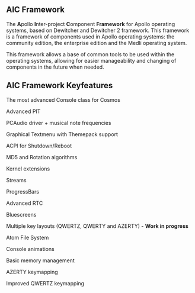 ## AIC Framework
The **A**pollo **I**nter-project **C**omponent **Framework** for Apollo operating systems, based on Dewitcher and Dewitcher 2 framework.
This framework is a framework of components used in Apollo operating systems: the community edition, the enterprise edition and the Medli operating system.

This framework allows a base of common tools to be used within the operating systems, allowing for easier manageability and changing of components in the future when needed.


## AIC Framework Keyfeatures

The most advanced Console class for Cosmos

Advanced PIT

PCAudio driver + musical note frequencies

Graphical Textmenu with Themepack support

ACPI for Shutdown/Reboot

MD5 and Rotation algorithms

Kernel extensions

Streams

ProgressBars

Advanced RTC

Bluescreens

Multiple key layouts (QWERTZ, QWERTY and AZERTY) - **Work in progress**

Atom File System

Console animations

Basic memory management

AZERTY keymapping

Improved QWERTZ keymapping
